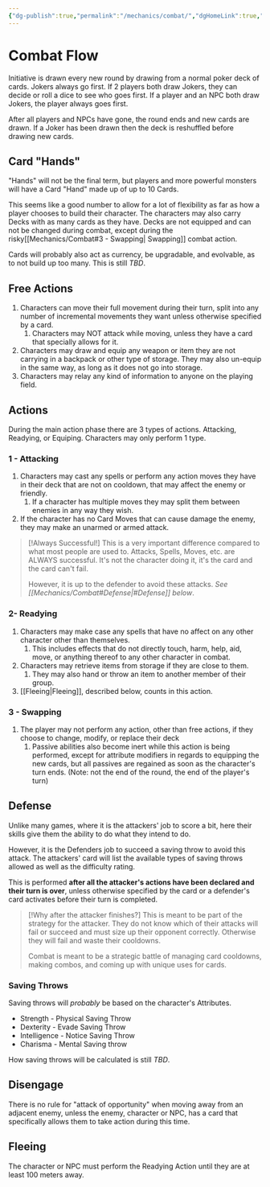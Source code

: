 ```yaml
---
{"dg-publish":true,"permalink":"/mechanics/combat/","dgHomeLink":true,"dgPassFrontmatter":false}
---
```



# Combat Flow

Initiative is drawn every new round by drawing from a normal poker deck of cards. Jokers always go first. If 2 players both draw Jokers, they can decide or roll a dice to see who goes first. If a player and an NPC both draw Jokers, the player always goes first.

After all players and NPCs have gone, the round ends and new cards are drawn. If a Joker has been drawn then the deck is reshuffled before drawing new cards.

## Card "Hands"

"Hands" will not be the final term, but players and more powerful monsters will have a Card "Hand" made up of up to 10 Cards. 

This seems like a good number to allow for a lot of flexibility as far as how a player chooses to build their character. The characters may also carry Decks with as many cards as they have. Decks are not equipped and can not be changed during combat, except during the risky[[Mechanics/Combat#3 - Swapping| Swapping]] combat action.

Cards will probably also act as currency, be upgradable, and evolvable, as to not build up too many. This is still _TBD_.

## Free Actions

1. Characters can move their full movement during their turn, split into any number of incremental movements they want unless otherwise specified by a card.
   1. Characters may NOT attack while moving, unless they have a card that specially allows for it.
2. Characters may draw and equip any weapon or item they are not carrying in a backpack or other type of storage. They may also un-equip in the same way, as long as it does not go into storage.
3. Characters may relay any kind of information to anyone on the playing field.

## Actions

During the main action phase there are 3 types of actions. Attacking, Readying, or Equiping. Characters may only perform 1 type.

### 1 - Attacking

1. Characters may cast any spells or perform any action moves they have in their deck that are not on cooldown, that may affect the enemy or friendly.
   1. If a character has multiple moves they may split them between enemies in any way they wish.
2. If the character has no Card Moves that can cause damage the enemy, they may make an unarmed or armed attack.

> [!Always Successful!]
> This is a very important difference compared to what most people are used to. Attacks, Spells, Moves, etc. are ALWAYS successful. It's not the character doing it, it's the card and the card can't fail. 
> 
> However, it is up to the defender to avoid these attacks. _See [[Mechanics/Combat#Defense|#Defense]] below_.

### 2- Readying

1. Characters may make case any spells that have no affect on any other character other than themselves.
   1. This includes effects that do not directly touch, harm, help, aid, move, or anything thereof to any other character in combat.
2. Characters may retrieve items from storage if they are close to them.
   1. They may also hand or throw an item to another member of their group.
3. [[Fleeing|Fleeing]], described below, counts in this action.

### 3 - Swapping

1. The player may not perform any action, other than free actions, if they choose to change, modify, or replace their deck
   1. Passive abilities also become inert while this action is being performed, except for attribute modifiers in regards to equipping the new cards, but all passives are regained as soon as the character's turn ends. (Note: not the end of the round, the end of the player's turn)

## Defense

Unlike many games, where it is the attackers' job to score a bit, here their skills give them the ability to do what they intend to do.

However, it is the Defenders job to succeed a saving throw to avoid this attack. The attackers' card will list the available types of saving throws allowed as well as the difficulty rating.

This is performed **after all the attacker's actions have been declared and their turn is over**, unless otherwise specified by the card or a defender's card activates before their turn is completed.

> [!Why after the attacker finishes?]
> This is meant to be part of the strategy for the attacker. They do not know which of their attacks will fail or succeed and must size up their opponent correctly. Otherwise they will fail and waste their cooldowns. 
> 
> Combat is meant to be a strategic battle of managing card cooldowns, making combos, and coming up with unique uses for cards.


### Saving Throws

Saving throws will _probably_ be based on the character's Attributes.

- Strength - Physical Saving Throw
- Dexterity - Evade Saving Throw
- Intelligence - Notice Saving Throw
- Charisma - Mental Saving throw

How saving throws will be calculated is still _TBD_.

## Disengage

There is no rule for "attack of opportunity" when moving away from an adjacent enemy, unless the enemy, character or NPC, has a card that specifically allows them to take action during this time.

##  Fleeing

The character or NPC must perform the Readying Action until they are at least 100 meters away.

